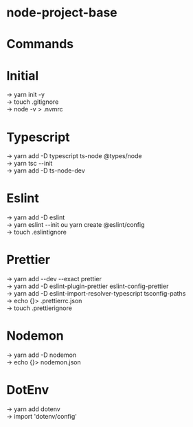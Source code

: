 # node-project-base
# Commands
# Initial
-> yarn init -y <br>
-> touch .gitignore <br>
-> node -v > .nvmrc
# Typescript
-> yarn add -D typescript ts-node @types/node <br>
-> yarn tsc --init <br>
-> yarn add -D ts-node-dev <br>
# Eslint
-> yarn add -D eslint <br>
-> yarn eslint --init ou yarn create @eslint/config <br>
-> touch .eslintignore <br>
# Prettier
-> yarn add --dev --exact prettier <br>
-> yarn add -D eslint-plugin-prettier eslint-config-prettier <br>
-> yarn add -D eslint-import-resolver-typescript tsconfig-paths <br>
-> echo {}> .prettierrc.json <br>
-> touch .prettierignore <br>
# Nodemon
-> yarn add -D nodemon <br>
-> echo {}> nodemon.json <br>
# DotEnv
-> yarn add dotenv <br>
-> import 'dotenv/config' <br>
